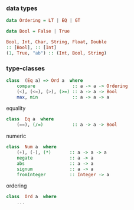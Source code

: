 ### data types

```haskell
data Ordering = LT | EQ | GT
```

```haskell
data Bool = False | True
```

```haskell
Bool, Int, Char, String, Float, Double
:: [Bool], :: [Int]
(1, True, "ab") :: (Int, Bool, String)
```

### type-classes

```haskell
class  (Eq a) => Ord a  where
    compare              :: a -> a -> Ordering
    (<), (<=), (>), (>=) :: a -> a -> Bool
    max, min             :: a -> a -> a
```

equality
```haskell
class  Eq a  where
    (==), (/=)           :: a -> a -> Bool
```

numeric
```haskell
class  Num a  where
    (+), (-), (*)       :: a -> a -> a
    negate              :: a -> a
    abs                 :: a -> a
    signum              :: a -> a
    fromInteger         :: Integer -> a
```

ordering
```haskell
class  Ord a  where
    ...
```
